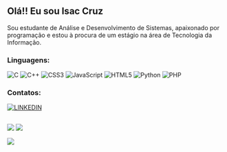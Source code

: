## Olá!! Eu sou Isac Cruz
Sou estudante de Análise e Desenvolvimento de Sistemas, apaixonado por programação e estou à procura de um estágio na área de Tecnologia da Informação.

### Linguagens:
![C](https://img.shields.io/badge/c-%2300599C.svg?style=for-the-badge&logo=c&logoColor=white) ![C++](https://img.shields.io/badge/c++-%2300599C.svg?style=for-the-badge&logo=c%2B%2B&logoColor=white) ![CSS3](https://img.shields.io/badge/css3-%231572B6.svg?style=for-the-badge&logo=css3&logoColor=white) ![JavaScript](https://img.shields.io/badge/javascript-%23323330.svg?style=for-the-badge&logo=javascript&logoColor=%23F7DF1E) ![HTML5](https://img.shields.io/badge/html5-%23E34F26.svg?style=for-the-badge&logo=html5&logoColor=white) ![Python](https://img.shields.io/badge/python-3670A0?style=for-the-badge&logo=python&logoColor=ffdd54) ![PHP](https://img.shields.io/badge/php-%23777BB4.svg?style=for-the-badge&logo=php&logoColor=white)

### Contatos:
[![LINKEDIN](https://img.shields.io/badge/LinkedIn-0077B5?style=for-the-badge&logo=linkedin&logoColor=white)](https://linkedin.com/in/isaccruz)

##
![](https://github-readme-stats.vercel.app/api?username=isaccruz78&theme=tokyonight&hide_border=false&include_all_commits=false&count_privat=false)
![](https://github-readme-stats.vercel.app/api/top-langs/?username=isaccruz78&theme=tokyonight&hide_border=false&include_all_commits=false&count_privat=false&layout=compact)

[![](https://visitcount.itsvg.in/api?id=isaccruz78&icon=2&color=1)](https://visitcount.itsvg.in)
